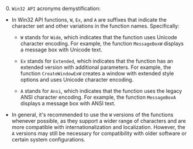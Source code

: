 0. `Win32 API` acronyms demystification:

- In Win32 API functions, `W`, `Ex`, and `A` are suffixes that indicate the character set and other variations in the function names. Specifically:

  - `W` stands for `Wide`, which indicates that the function uses Unicode character encoding. For example, the function `MessageBoxW` displays a message box with Unicode text.

  - `Ex` stands for `Extended`, which indicates that the function has an extended version with additional parameters. For example, the function `CreateWindowExW` creates a window with extended style options and uses Unicode character encoding.

  - `A` stands for `Ansi`, which indicates that the function uses the legacy ANSI character encoding. For example, the function `MessageBoxA` displays a message box with ANSI text.

- In general, it's recommended to use the `W` versions of the functions whenever possible, as they support a wider range of characters and are more compatible with internationalization and localization. However, the `A` versions may still be necessary for compatibility with older software or certain system configurations.
